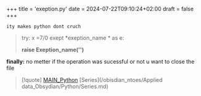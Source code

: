 +++
title = 'exeption.py'
date = 2024-07-22T09:10:24+02:00
draft = false
+++

    ity makes python dont cruch 

>try:
>x =7/0
>exept *exeption_name * as e:
>
>**raise Exeption_name('')**


**finally:**
no metter if the operation was sucessful or not u want to close the file  
>[!quote] [MAIN_Python](/obisdian_ntoes/notes_obsidian/ZPythonref/MAIN_Python.md) [Series](/obisdian_ntoes/Applied data_Obsydian/Python/Series.md)